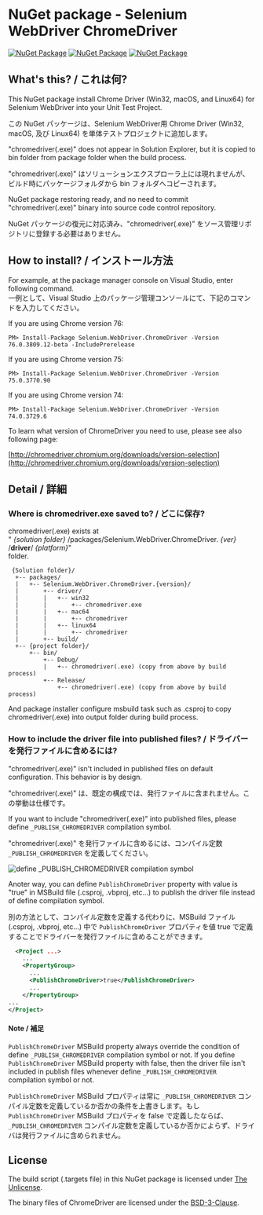 # NuGet package - Selenium WebDriver ChromeDriver

[![NuGet Package](https://img.shields.io/badge/nuget-for%20Chrome%20v74-blue.svg)](https://www.nuget.org/packages/Selenium.WebDriver.ChromeDriver/74.0.3729.6)
[![NuGet Package](https://img.shields.io/badge/nuget-for%20Chrome%20v75-blue.svg)](https://www.nuget.org/packages/Selenium.WebDriver.ChromeDriver/75.0.3770.90)
[![NuGet Package](https://img.shields.io/badge/nuget-for%20Chrome%20v76-blue.svg)](https://www.nuget.org/packages/Selenium.WebDriver.ChromeDriver/76.0.3809.12-beta) 


## What's this? / これは何?

This NuGet package install Chrome Driver (Win32, macOS, and Linux64) for Selenium WebDriver into your Unit Test Project.

この NuGet パッケージは、Selenium WebDriver用 Chrome Driver (Win32, macOS, 及び Linux64) を単体テストプロジェクトに追加します。

"chromedriver(.exe)" does not appear in Solution Explorer, but it is copied to bin folder from package folder when the build process.

"chromedriver(.exe)" はソリューションエクスプローラ上には現れませんが、ビルド時にパッケージフォルダから bin フォルダへコピーされます。

NuGet package restoring ready, and no need to commit "chromedriver(.exe)" binary into source code control repository.

NuGet パッケージの復元に対応済み、"chromedriver(.exe)" をソース管理リポジトリに登録する必要はありません。

## How to install? / インストール方法

For example, at the package manager console on Visual Studio, enter following command.  
一例として、Visual Studio 上のパッケージ管理コンソールにて、下記のコマンドを入力してください。

If you are using Chrome version 76:

    PM> Install-Package Selenium.WebDriver.ChromeDriver -Version 76.0.3809.12-beta -IncludePrerelease

If you are using Chrome version 75:

    PM> Install-Package Selenium.WebDriver.ChromeDriver -Version 75.0.3770.90

If you are using Chrome version 74:

    PM> Install-Package Selenium.WebDriver.ChromeDriver -Version 74.0.3729.6

To learn what version of ChromeDriver you need to use, please see also following page:

[http://chromedriver.chromium.org/downloads/version-selection](http://chromedriver.chromium.org/downloads/version-selection)

## Detail / 詳細

### Where is chromedriver.exe saved to? / どこに保存?

chromedriver(.exe) exists at  
" _{solution folder}_ /packages/Selenium.WebDriver.ChromeDriver. _{ver}_ /**driver**/ _{platform}_"  
folder.

     {Solution folder}/
      +-- packages/
      |   +-- Selenium.WebDriver.ChromeDriver.{version}/
      |       +-- driver/
      |       |   +-- win32
      |       |       +-- chromedriver.exe
      |       |   +-- mac64
      |       |       +-- chromedriver
      |       |   +-- linux64
      |       |       +-- chromedriver
      |       +-- build/
      +-- {project folder}/
          +-- bin/
              +-- Debug/
              |   +-- chromedriver(.exe) (copy from above by build process)
              +-- Release/
                  +-- chromedriver(.exe) (copy from above by build process)

 And package installer configure msbuild task such as .csproj to
 copy chromedriver(.exe) into output folder during build process.

### How to include the driver file into published files? / ドライバーを発行ファイルに含めるには?

"chromedriver(.exe)" isn't included in published files on default configuration. This behavior is by design.

"chromedriver(.exe)" は、既定の構成では、発行ファイルに含まれません。この挙動は仕様です。

If you want to include "chromedriver(.exe)" into published files, please define `_PUBLISH_CHROMEDRIVER` compilation symbol.

"chromedriver(.exe)" を発行ファイルに含めるには、コンパイル定数 `_PUBLISH_CHROMEDRIVER` を定義してください。

![define _PUBLISH_CHROMEDRIVER compilation symbol](https://raw.githubusercontent.com/jsakamoto/nupkg-selenium-webdriver-chromedriver/master/.asset/define_PUBLISH_CHROMEDRIVER_compilation_symbol.png)

Anoter way, you can define `PublishChromeDriver` property with value is "true" in MSBuild file (.csproj, .vbproj, etc...) to publish the driver file instead of define compilation symbol.

別の方法として、コンパイル定数を定義する代わりに、MSBuild ファイル (.csproj, .vbproj, etc...) 中で `PublishChromeDriver` プロパティを値 true で定義することでドライバーを発行ファイルに含めることができます。 

```xml
  <Project ...>
    ...
    <PropertyGroup>
      ...
      <PublishChromeDriver>true</PublishChromeDriver>
      ...
    </PropertyGroup>
...
</Project>
```

#### Note / 補足 

`PublishChromeDriver` MSBuild property always override the condition of define `_PUBLISH_CHROMEDRIVER` compilation symbol or not. If you define `PublishChromeDriver` MSBuild property with false, then the driver file isn't included in publish files whenever define `_PUBLISH_CHROMEDRIVER` compilation symbol or not.

`PublishChromeDriver` MSBuild プロパティは常に `_PUBLISH_CHROMEDRIVER` コンパイル定数を定義しているか否かの条件を上書きします。もし `PublishChromeDriver` MSBuild プロパティを false で定義したならば、`_PUBLISH_CHROMEDRIVER` コンパイル定数を定義しているか否かによらず、ドライバは発行ファイルに含められません。

## License

The build script (.targets file) in this NuGet package is licensed under [The Unlicense](https://github.com/jsakamoto/nupkg-selenium-webdriver-chromedriver/blob/master/LICENSE).

The binary files of ChromeDriver are licensed under the [BSD-3-Clause](https://cs.chromium.org/chromium/src/LICENSE).